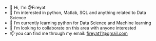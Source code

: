 - 👋 Hi, I’m @Fireyat
- 👀 I’m interested in python, Matlab, SQL and anything related to Data Science
- 🌱 I’m currently learning python for Data Science and Machine learning
- 💞️ I’m looking to collaborate on this area with anyone interested
- 📫 you can find me through my email: fireyat11@gmail.com

<!---
Fireyat/Fireyat is a ✨ special ✨ repository because its `README.md` (this file) appears on your GitHub profile.
You can click the Preview link to take a look at your changes.
--->
